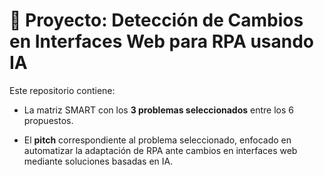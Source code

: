 # 📌 Proyecto: Detección de Cambios en Interfaces Web para RPA usando IA

Este repositorio contiene:

- La matriz SMART con los **3 problemas seleccionados** entre los 6 propuestos.
  
- El **pitch** correspondiente al problema seleccionado, enfocado en automatizar la adaptación de  RPA ante cambios en interfaces web mediante soluciones basadas en IA.
